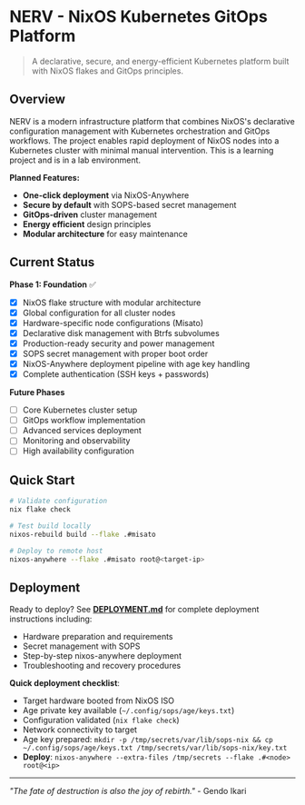 # NERV - NixOS Kubernetes GitOps Platform

> A declarative, secure, and energy-efficient Kubernetes platform built with NixOS flakes and GitOps principles.

## Overview

NERV is a modern infrastructure platform that combines NixOS's declarative configuration management with Kubernetes orchestration and GitOps workflows. The project enables rapid deployment of NixOS nodes into a Kubernetes cluster with minimal manual intervention. This is a learning project and is in a lab environment.

**Planned Features:**
- **One-click deployment** via NixOS-Anywhere
- **Secure by default** with SOPS-based secret management
- **GitOps-driven** cluster management
- **Energy efficient** design principles
- **Modular architecture** for easy maintenance

## Current Status

**Phase 1: Foundation** ✅
- [x] NixOS flake structure with modular architecture
- [x] Global configuration for all cluster nodes  
- [x] Hardware-specific node configurations (Misato)
- [x] Declarative disk management with Btrfs subvolumes
- [x] Production-ready security and power management
- [x] SOPS secret management with proper boot order
- [x] NixOS-Anywhere deployment pipeline with age key handling
- [x] Complete authentication (SSH keys + passwords)

**Future Phases**
- [ ] Core Kubernetes cluster setup
- [ ] GitOps workflow implementation
- [ ] Advanced services deployment
- [ ] Monitoring and observability
- [ ] High availability configuration

## Quick Start

```bash
# Validate configuration
nix flake check

# Test build locally
nixos-rebuild build --flake .#misato

# Deploy to remote host
nixos-anywhere --flake .#misato root@<target-ip>
```

## Deployment

Ready to deploy? See **[DEPLOYMENT.md](DEPLOYMENT.md)** for complete deployment instructions including:
- Hardware preparation and requirements
- Secret management with SOPS
- Step-by-step nixos-anywhere deployment
- Troubleshooting and recovery procedures

**Quick deployment checklist**:
- Target hardware booted from NixOS ISO
- Age private key available (`~/.config/sops/age/keys.txt`)
- Configuration validated (`nix flake check`)
- Network connectivity to target
- Age key prepared: `mkdir -p /tmp/secrets/var/lib/sops-nix && cp ~/.config/sops/age/keys.txt /tmp/secrets/var/lib/sops-nix/key.txt`
- **Deploy**: `nixos-anywhere --extra-files /tmp/secrets --flake .#<node> root@<ip>`

---

*"The fate of destruction is also the joy of rebirth."* - Gendo Ikari
